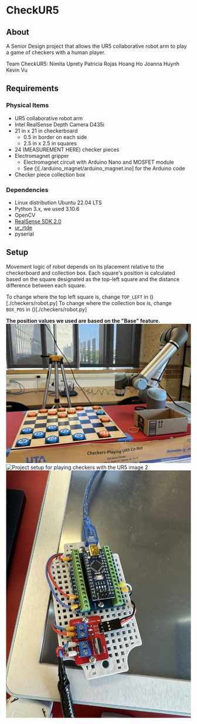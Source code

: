 # CheckUR5
## About
A Senior Design project that allows the UR5 collaborative robot arm to play a game of checkers with a human player.

Team CheckUR5:
Nimita Uprety
Patricia Rojas
Hoang Ho
Joanna Huynh
Kevin Vu

## Requirements
### Physical Items
- UR5 collaborative robot arm
- Intel RealSense Depth Camera D435i
- 21 in x 21 in checkerboard
  - 0.5 in border on each side
  - 2.5 in x 2.5 in squares
- 24 (MEASUREMENT HERE) checker pieces
- Electromagnet gripper
  - Electromagnet circuit with Arduino Nano and MOSFET module
  - See ()[./arduino_magnet/arduino_magnet.ino] for the Arduino code
- Checker piece collection box

### Dependencies
- Linux distribution Ubuntu 22.04 LTS
- Python 3.x, we used 3.10.6
- OpenCV
- [RealSense SDK 2.0](https://dev.intelrealsense.com/docs/compiling-librealsense-for-linux-ubuntu-guide)
- [ur_rtde](https://pypi.org/project/ur-rtde/)
- pyserial

## Setup
Movement logic of robot depends on its placement relative to the checkerboard and collection box. Each square's position is calculated based on the square designated as the top-left square and the distance difference between each square.

To change where the top left square is, change `TOP_LEFT` in ()[./checkers/robot.py]
To change where the collection box is, change `BOX_POS` in ()[./checkers/robot.py]

**The position values we used are based on the "Base" feature.**
![Project setup for playing checkers with the UR5 image 1](./images/setup-1.jpg)
![Project setup for playing checkers with the UR5 image 2](./images/setup-2.jpg)
![The electromagnet circuit using the Arduino Nano and MOSFET module](./images/microcontroller.jpg)
